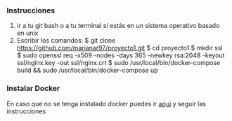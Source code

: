 ### Instrucciones

1. ir a tu git bash o a tu terminal si estás en un sistema operativo basado en unix
2. Escribir los comandos:
       $ git clone https://github.com/marianar97/proyecto1.git
       $ cd proyecto1
       $ mkdir ssl
       $ sudo openssl req -x509 -nodes -days 365 -newkey rsa:2048 -keyout ssl/nginx.key -out ssl/nginx.crt
       $ sudo /usr/local/bin/docker-compose build &&  sudo /usr/local/bin/docker-compose up

### Instalar Docker
En caso que no se tenga instalado docker puedes ir [aqui](https://github.com/st0263eafit/appwebArticulosNodejs/blob/master/deploy-on-docker.md) y seguir las instrucciones